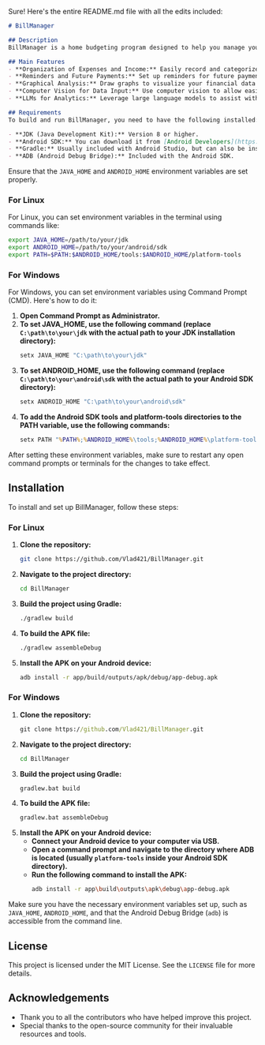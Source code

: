 Sure! Here's the entire README.md file with all the edits included:

```markdown
# BillManager

## Description
BillManager is a home budgeting program designed to help you manage your finances efficiently. It allows you to track your income, expenses, and savings to stay on top of your budget.

## Main Features
- **Organization of Expenses and Income:** Easily record and categorize your various sources of income and types of expenses.
- **Reminders and Future Payments:** Set up reminders for future payments, recurring expenditures, and future incomes to help plan your budget (not implemented yet).
- **Graphical Analysis:** Draw graphs to visualize your financial data (not implemented yet).
- **Computer Vision for Data Input:** Use computer vision to allow easier input of data (will be implemented when base functionalities are completed).
- **LLMs for Analytics:** Leverage large language models to assist with financial analytics and insights (will be implemented when base functionalities are completed).

## Requirements
To build and run BillManager, you need to have the following installed:

- **JDK (Java Development Kit):** Version 8 or higher.
- **Android SDK:** You can download it from [Android Developers](https://developer.android.com/studio).
- **Gradle:** Usually included with Android Studio, but can also be installed separately.
- **ADB (Android Debug Bridge):** Included with the Android SDK.


```

Ensure that the `JAVA_HOME` and `ANDROID_HOME` environment variables are set properly.

### For Linux
For Linux, you can set environment variables in the terminal using commands like:
```bash
export JAVA_HOME=/path/to/your/jdk
export ANDROID_HOME=/path/to/your/android/sdk
export PATH=$PATH:$ANDROID_HOME/tools:$ANDROID_HOME/platform-tools
```

### For Windows
For Windows, you can set environment variables using Command Prompt (CMD). Here's how to do it:

1. **Open Command Prompt as Administrator.**
2. **To set JAVA_HOME, use the following command (replace `C:\path\to\your\jdk` with the actual path to your JDK installation directory):**
   ```cmd
   setx JAVA_HOME "C:\path\to\your\jdk"
   ```
3. **To set ANDROID_HOME, use the following command (replace `C:\path\to\your\android\sdk` with the actual path to your Android SDK directory):**
   ```cmd
   setx ANDROID_HOME "C:\path\to\your\android\sdk"
   ```
4. **To add the Android SDK tools and platform-tools directories to the PATH variable, use the following commands:**
   ```cmd
   setx PATH "%PATH%;%ANDROID_HOME%\tools;%ANDROID_HOME%\platform-tools"
   ```

After setting these environment variables, make sure to restart any open command prompts or terminals for the changes to take effect.

## Installation
To install and set up BillManager, follow these steps:

### For Linux
1. **Clone the repository:**
   ```bash
   git clone https://github.com/Vlad421/BillManager.git
   ```
2. **Navigate to the project directory:**
   ```bash
   cd BillManager
   ```
3. **Build the project using Gradle:**
   ```bash
   ./gradlew build
   ```
4. **To build the APK file:**
   ```bash
   ./gradlew assembleDebug
   ```
5. **Install the APK on your Android device:**
   ```bash
   adb install -r app/build/outputs/apk/debug/app-debug.apk
   ```

### For Windows
1. **Clone the repository:**
   ```cmd
   git clone https://github.com/Vlad421/BillManager.git
   ```
2. **Navigate to the project directory:**
   ```cmd
   cd BillManager
   ```
3. **Build the project using Gradle:**
   ```cmd
   gradlew.bat build
   ```
4. **To build the APK file:**
   ```cmd
   gradlew.bat assembleDebug
   ```
5. **Install the APK on your Android device:**
   - **Connect your Android device to your computer via USB.**
   - **Open a command prompt and navigate to the directory where ADB is located (usually `platform-tools` inside your Android SDK directory).**
   - **Run the following command to install the APK:**
     ```bash
     adb install -r app\build\outputs\apk\debug\app-debug.apk
     ```

Make sure you have the necessary environment variables set up, such as `JAVA_HOME`, `ANDROID_HOME`, and that the Android Debug Bridge (`adb`) is accessible from the command line.


## License
This project is licensed under the MIT License. See the `LICENSE` file for more details.

## Acknowledgements
- Thank you to all the contributors who have helped improve this project.
- Special thanks to the open-source community for their invaluable resources and tools.

